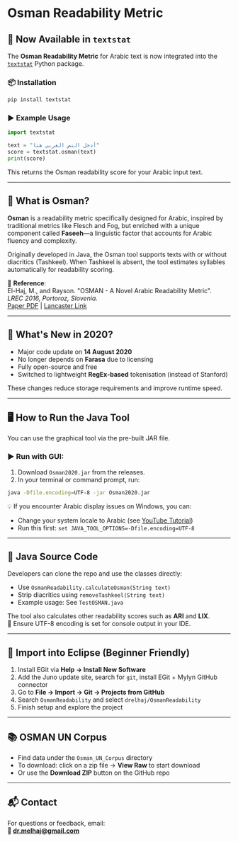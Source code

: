 # Osman Readability Metric

## 📢 Now Available in `textstat`

The **Osman Readability Metric** for Arabic text is now integrated into the [`textstat`](https://pypi.org/project/textstat/) Python package.

### 📦 Installation

```bash
pip install textstat
```

### ▶️ Example Usage

```python
import textstat

text = "أدخل النص العربي هنا"
score = textstat.osman(text)
print(score)
```

This returns the Osman readability score for your Arabic input text.

---

## 🧠 What is Osman?

**Osman** is a readability metric specifically designed for Arabic, inspired by traditional metrics like Flesch and Fog, but enriched with a unique component called **Faseeh**—a linguistic factor that accounts for Arabic fluency and complexity.

Originally developed in Java, the Osman tool supports texts with or without diacritics (Tashkeel). When Tashkeel is absent, the tool estimates syllables automatically for readability scoring.

📄 **Reference**:  
El-Haj, M., and Rayson. "OSMAN - A Novel Arabic Readability Metric".  
*LREC 2016, Portoroz, Slovenia.*  
[Paper PDF](https://aclanthology.org/L16-1038.pdf) | [Lancaster Link](http://www.lancaster.ac.uk/staff/elhaj/docs/elhajlrec2016Arabic.pdf)

---

## 🚀 What's New in 2020?

- Major code update on **14 August 2020**
- No longer depends on **Farasa** due to licensing
- Fully open-source and free
- Switched to lightweight **RegEx-based** tokenisation (instead of Stanford)

These changes reduce storage requirements and improve runtime speed.

---

## 🖥️ How to Run the Java Tool

You can use the graphical tool via the pre-built JAR file.

### ▶️ Run with GUI:

1. Download `Osman2020.jar` from the releases.
2. In your terminal or command prompt, run:

```bash
java -Dfile.encoding=UTF-8 -jar Osman2020.jar
```

💡 If you encounter Arabic display issues on Windows, you can:
- Change your system locale to Arabic (see [YouTube Tutorial](https://www.youtube.com/watch?v=XkczYaBlbNY))
- Run this first: `set JAVA_TOOL_OPTIONS=-Dfile.encoding=UTF-8`

---

## 🔧 Java Source Code

Developers can clone the repo and use the classes directly:

- Use `OsmanReadability.calculateOsman(String text)`
- Strip diacritics using `removeTashkeel(String text)`
- Example usage: See `TestOSMAN.java`

The tool also calculates other readability scores such as **ARI** and **LIX**.  
📌 Ensure UTF-8 encoding is set for console output in your IDE.

---

## 🧰 Import into Eclipse (Beginner Friendly)

1. Install EGit via **Help → Install New Software**
2. Add the Juno update site, search for `git`, install EGit + Mylyn GitHub connector
3. Go to **File → Import → Git → Projects from GitHub**
4. Search `OsmanReadability` and select `drelhaj/OsmanReadability`
5. Finish setup and explore the project

---

## 📚 OSMAN UN Corpus

- Find data under the `Osman_UN_Corpus` directory
- To download: click on a zip file → **View Raw** to start download
- Or use the **Download ZIP** button on the GitHub repo

---

## 📬 Contact

For questions or feedback, email:  
**📧 dr.melhaj@gmail.com**
